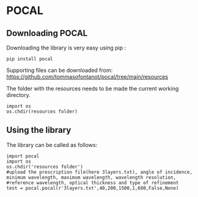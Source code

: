 # POCAL

## **Downloading POCAL**

Downloading the library is very easy using pip :

```
pip install pocal
```

Supporting files can be downloaded from: https://github.com/tommasofontanot/pocal/tree/main/resources

The folder with the resources needs to be made the current working directory.

```
import os
os.chdir(resources folder)
```

## **Using the library**

The library can be called as follows:

```
import pocal
import os
os.chdir('resources folder')
#upload the prescription file(here 3layers.txt), angle of incidence, minimum wavelength, maximum wavelength, wavelength resolution, 
#reference wavelength, optical thickness and type of refinement
test = pocal.pocal(r'3layers.txt',40,200,1500,1,600,False,None)
```


